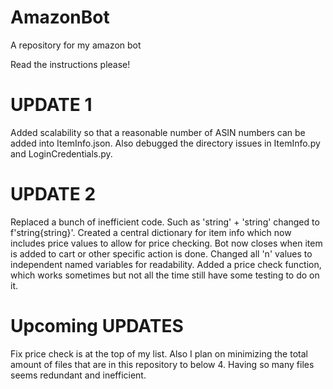 # AmazonBot
A repository  for my amazon bot

Read the instructions please!

# UPDATE 1
Added scalability so that a reasonable number of ASIN numbers can be added into ItemInfo.json. Also debugged the directory issues in ItemInfo.py and LoginCredentials.py.

# UPDATE 2
Replaced a bunch of inefficient code. Such as 'string' + 'string' changed to f'string{string}'. Created a central dictionary for item info which now includes price values to allow for price checking. Bot now closes when item is added to cart or other specific action is done. Changed all 'n' values to independent named variables for readability. Added a price check function, which works sometimes but not all the time still have some testing to do on it.

# Upcoming UPDATES
Fix price check is at the top of my list. Also I plan on minimizing the total amount of files that are in this repository to below 4. Having so many files seems redundant and inefficient.
